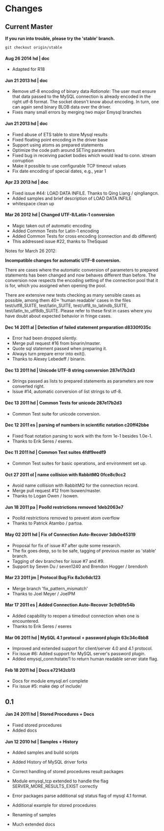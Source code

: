 # Changes

## Current Master

**If you run into trouble, please try the 'stable' branch.**

	git checkout origin/stable

#### Aug 26 2014 hd | doc
* Adapted for R18

#### Jun 21 2013 hd | doc
* Remove utf-8 encoding of binary data
  *Rationale*: The user must ensure that data passed to the MySQL
  connection is already encoded in the right utf-8 format. The socket
  doesn't know about encoding. In turn, one can again send binary BLOB
  data over the driver.
* Fixes many small errors by merging two major Emysql branches

#### Jun 21 2013 hd | doc
* Fixed abuse of ETS table to store Mysql results
* Fixed floating point encoding in the driver base
* Support using atoms as prepared statements
* Optimize the code path around SETing parameters
* Fixed bug in receiving packet bodies which would lead to conn. stream corruption
* Make it possible to use configurable TCP timeout values
* Fix date encoding of special dates, e.g., year 1

#### Apr 23 2013 hd | doc
* Fixed issue #44: LOAD DATA INFILE. Thanks to Qing Liang / qingliangcn.  
* Added samples and brief description of LOAD DATA INFILE  
* whitespace clean up  

#### Mar 26 2012 hd | Changed UTF-8/Latin-1 conversion
* Magic taken out of automatic encoding  
* Added Common Tests for Latin-1 encoding  
* Added Common Tests for cross encoding (connection and db different)  
* This addressed issue #22, thanks to TheSquad  

Notes for March 26 2012:  

**Incompatible changes for automatic UTF-8 conversion.**  

There are cases where the automatic conversion of parameters to prepared
statements has been changed and now behaves different than before. The
conversion now respects the encoding setting of the connection pool that it
is for, which you assigned when opening the pool.

There are extensive new tests checking as many sensible cases as possible, among
them 40+ 'human readable' cases in the files test/utf8_SUITE, test/latin_SUITE,
test/utf8_to_latindb_SUITE, test/latin_to_utf8db_SUITE. Please refer to these
first in cases where you have doubt about expected behavior in fringe cases.


#### Dec 14 2011 al | Detection of failed statement preparation d8330f035c
* Error had been dropped silently.  
* Merge pull request #16 from binarin/master.  
* Quote sql statement passed when preparing it.   
* Always turn prepare error into exit().  
* Thanks to Alexey Lebedeff / binarin.  

#### Dec 13 2011 hd | Unicode UTF-8 string conversion 287e17b2d3
* Strings passed as lists to prepared statements as parameters are now converted right.  
* Issue #14, automatic conversion of list strings to utf-8.  

#### Dec 13 2011 hd | Common Tests for unicode 287e17b2d3
* Common Test suite for unicode conversion.  

#### Dec 12 2011 es | parsing of numbers in scientific notation c20ff42bbe
* Fixed float notation parsing to work with the form 1e-1 besides 1.0e-1.  
* Thanks to Erik Seres / eseres.  

#### Dec 11 2011 hd | Common Test suites 4fdf9eedf9
* Common Test suites for basic operations, and environment set up.  

#### Oct 27 2011 ol | name collision with RabbitMQ 0fce8c9cc2
* Avoid name collision with RabbitMQ for the connection record.  
* Merge pull request #12 from lsowen/master.  
* Thanks to Logan Owen / lsowen.  

#### Jun 18 2011 pa | PoolId restrictions removed 1deb2063e7
* PoolId restrictions removed to prevent atom overflow  
* Thanks to Patrick Atambo / partoa.  
 
#### May 02 2011 hd | Fix of Connection Auto-Recover 3db0e45319
* Proposal for fix of issue #7 after quite some research.  
* The fix goes deep, so to be safe, tagging of previous master as 'stable'   branch.
* Tagging of dev branches for issue #7 and #9.  
* Support by Seven Du / seven1240 and Brendon Hogger / brendonh  

#### Mar 23 2011 jm | Protocol Bug Fix 8a3c6dc123
* Merge branch 'fix_pattern_mismatch'  
* Thanks to Joel Meyer / JoelPM  

#### Mar 17 2011 es | Added Connection Auto-Recover 3c9d0fe54b
* Added capability to reopen a timedout connection when one is encountered.  
* Thanks to Erik Seres / eseres  

#### Mar 06 2011 hd | MySQL 4.1 protocol + password plugin 63c34c4bb8
* Improved and extended support for client/server 4.0 and 4.1 protocol.  
* Fix issue #6: Added support for MySQL server's password plugin.  
* Added emysql_conn:hstate/1 to return human readable server state flag.  

#### Feb 18 2011 hd | Docs e72142cb13
* Docs for module emysql.erl complete  
* Fix issue #5: make dep of include/

## 0.1

#### Jan 24 2011 hd | Stored Procedures + Docs 
* Fixed stored procedures
* Added docs

#### Jun 12 2010 hd | Samples + History
* Added samples and build scripts  
* Added History of MySQL driver forks  

* Correct handling of stored procedures result packages  
* Module emysql_tcp extended to handle the flag SERVER_MORE_RESULTS_EXIST correctly  
* Error packages parse additional sql status flag of mysql 4.1 format.  
* Additional example for stored procedures  
* Renaming of samples  
* Much extended docs  
